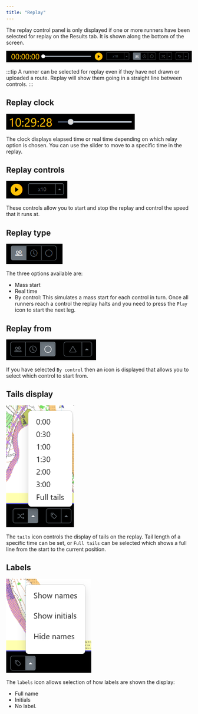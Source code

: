 ```yaml
---
title: "Replay"
---
```


The replay control panel is only displayed if one or more runners have been selected for replay on the Results tab. It is shown along the bottom of the screen.

![Replay panel](../img/replay-panel.png)

:::tip
A runner can be selected for replay even if they have not drawn or uploaded a route. Replay will show them going in a straight line between controls.
:::

## Replay clock

![Replay clock](../img/replay-clock.png)

The clock displays elapsed time or real time depending on which relay option is chosen. You can use the slider to move to a specific time in the replay.

## Replay controls

![Replay controls](../img/replay-controls.png)

These controls allow you to start and stop the replay and control the speed that it runs at.

## Replay type

![Replay type](../img/replay-type.png)

The three options available are:

- Mass start
- Real time
- By control: This simulates a mass start for each control in turn. Once all runners reach a control the replay halts and you need to press the `Play` icon to start the next leg.

## Replay from

![Replay from](../img/replay-from.png)

If you have selected `By control` then an icon is displayed that allows you to select which control to start from.

## Tails display

![Replay tails](../img/replay-tails.png)

The `tails` icon controls the display of tails on the replay. Tail length of a specific time can be set, or `Full tails` can be selected which shows a full line from the start to the current position.

## Labels

![Replay labels](../img/replay-labels.png)

The `labels` icon allows selection of how labels are shown the display:

- Full name
- Initials
- No label.
